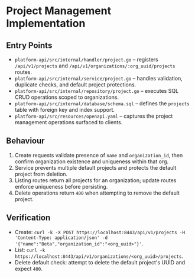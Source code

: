 # Project Management Implementation

## Entry Points

- `platform-api/src/internal/handler/project.go` – registers `/api/v1/projects` and `/api/v1/organizations/:org_uuid/projects` routes.
- `platform-api/src/internal/service/project.go` – handles validation, duplicate checks, and default project protections.
- `platform-api/src/internal/repository/project.go` – executes SQL CRUD operations scoped to organizations.
- `platform-api/src/internal/database/schema.sql` – defines the `projects` table with foreign key and index support.
- `platform-api/src/resources/openapi.yaml` – captures the project management operations surfaced to clients.

## Behaviour

1. Create requests validate presence of `name` and `organization_id`, then confirm organization existence and uniqueness within that org.
2. Service prevents multiple default projects and protects the default project from deletion.
3. Listing routes return all projects for an organization; update routes enforce uniqueness before persisting.
4. Delete operations return `400` when attempting to remove the default project.

## Verification

- Create: `curl -k -X POST https://localhost:8443/api/v1/projects -H 'Content-Type: application/json' -d '{"name":"Beta","organization_id":"<org_uuid>"}'`.
- List: `curl -k https://localhost:8443/api/v1/organizations/<org_uuid>/projects`.
- Delete default check: attempt to delete the default project's UUID and expect `400`.
